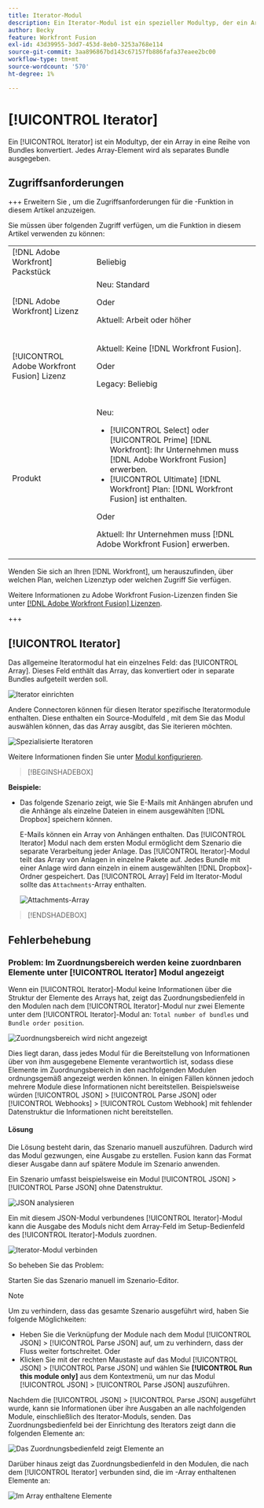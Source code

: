 ```yaml
---
title: Iterator-Modul
description: Ein Iterator-Modul ist ein spezieller Modultyp, der ein Array in eine Reihe von Bundles konvertiert. Jedes Array-Element wird als separates Bundle ausgegeben.
author: Becky
feature: Workfront Fusion
exl-id: 43d39955-3dd7-453d-8eb0-3253a768e114
source-git-commit: 3aa896867bd143c67157fb886fafa37eaee2bc00
workflow-type: tm+mt
source-wordcount: '570'
ht-degree: 1%

---
```


# [!UICONTROL Iterator]

Ein [!UICONTROL Iterator] ist ein Modultyp, der ein Array in eine Reihe von Bundles konvertiert. Jedes Array-Element wird als separates Bundle ausgegeben.

## Zugriffsanforderungen

+++ Erweitern Sie , um die Zugriffsanforderungen für die -Funktion in diesem Artikel anzuzeigen.

Sie müssen über folgenden Zugriff verfügen, um die Funktion in diesem Artikel verwenden zu können:

<table style="table-layout:auto">
 <col> 
 <col> 
 <tbody> 
  <tr> 
    <td role="rowheader">[!DNL Adobe Workfront] Packstück</td> 
   <td> <p>Beliebig</p> </td> 
  </tr> 
  <tr data-mc-conditions=""> 
   <td role="rowheader">[!DNL Adobe Workfront] Lizenz</td> 
   <td> Neu: Standard<p>Oder</p><p>Aktuell: Arbeit oder höher</p> </td> 
  </tr> 
  <tr> 
   <td role="rowheader">[!UICONTROL Adobe Workfront Fusion] Lizenz</td> 
   <td>
   <p>Aktuell: Keine [!DNL Workfront Fusion].</p>
   <p>Oder</p>
   <p>Legacy: Beliebig </p>
   </td> 
  </tr> 
  <tr> 
   <td role="rowheader">Produkt</td> 
   <td>
   <p>Neu:</p> <ul><li>[!UICONTROL Select] oder [!UICONTROL Prime] [!DNL Workfront]: Ihr Unternehmen muss [!DNL Adobe Workfront Fusion] erwerben.</li><li>[!UICONTROL Ultimate] [!DNL Workfront] Plan: [!DNL Workfront Fusion] ist enthalten.</li></ul>
   <p>Oder</p>
   <p>Aktuell: Ihr Unternehmen muss [!DNL Adobe Workfront Fusion] erwerben.</p>
   </td> 
  </tr>
 </tbody> 
</table>


Wenden Sie sich an Ihren [!DNL Workfront], um herauszufinden, über welchen Plan, welchen Lizenztyp oder welchen Zugriff Sie verfügen.

Weitere Informationen zu Adobe Workfront Fusion-Lizenzen finden Sie unter [[!DNL Adobe Workfront Fusion] Lizenzen](/help/workfront-fusion/set-up-and-manage-workfront-fusion/licensing-operations-overview/license-automation-vs-integration.md).

+++

## [!UICONTROL Iterator]

Das allgemeine Iteratormodul hat ein einzelnes Feld: das [!UICONTROL Array]. Dieses Feld enthält das Array, das konvertiert oder in separate Bundles aufgeteilt werden soll.

![Iterator einrichten](assets/set-up-iterator.jpg)

Andere Connectoren können für diesen Iterator spezifische Iteratormodule enthalten. Diese enthalten ein Source-Modulfeld , mit dem Sie das Modul auswählen können, das das Array ausgibt, das Sie iterieren möchten.

![Spezialisierte Iteratoren](assets/specialized-iterators.jpg)

Weitere Informationen finden Sie unter [Modul konfigurieren](/help/workfront-fusion/create-scenarios/add-modules/configure-a-modules-settings.md).

>[!BEGINSHADEBOX]

**Beispiele:**

* Das folgende Szenario zeigt, wie Sie E-Mails mit Anhängen abrufen und die Anhänge als einzelne Dateien in einem ausgewählten [!DNL Dropbox] speichern können.

  E-Mails können ein Array von Anhängen enthalten. Das [!UICONTROL Iterator] Modul nach dem ersten Modul ermöglicht dem Szenario die separate Verarbeitung jeder Anlage. Das [!UICONTROL Iterator]-Modul teilt das Array von Anlagen in einzelne Pakete auf. Jedes Bundle mit einer Anlage wird dann einzeln in einem ausgewählten [!DNL Dropbox]-Ordner gespeichert. Das [!UICONTROL Array] Feld im Iterator-Modul sollte das `Attachments`-Array enthalten.

  ![Attachments-Array](assets/attachments-array.jpg)

>[!ENDSHADEBOX]


## Fehlerbehebung

### Problem: Im Zuordnungsbereich werden keine zuordnbaren Elemente unter [!UICONTROL Iterator] Modul angezeigt

Wenn ein [!UICONTROL Iterator]-Modul keine Informationen über die Struktur der Elemente des Arrays hat, zeigt das Zuordnungsbedienfeld in den Modulen nach dem [!UICONTROL Iterator]-Modul nur zwei Elemente unter dem [!UICONTROL Iterator]-Modul an: `Total number of bundles` und `Bundle order position`.

![Zuordnungsbereich wird nicht angezeigt](assets/mapping-panel-doesnt-display.png)

Dies liegt daran, dass jedes Modul für die Bereitstellung von Informationen über von ihm ausgegebene Elemente verantwortlich ist, sodass diese Elemente im Zuordnungsbereich in den nachfolgenden Modulen ordnungsgemäß angezeigt werden können. In einigen Fällen können jedoch mehrere Module diese Informationen nicht bereitstellen. Beispielsweise würden [!UICONTROL JSON] > [!UICONTROL Parse JSON] oder [!UICONTROL Webhooks] > [!UICONTROL Custom Webhook] mit fehlender Datenstruktur die Informationen nicht bereitstellen.

#### Lösung

Die Lösung besteht darin, das Szenario manuell auszuführen. Dadurch wird das Modul gezwungen, eine Ausgabe zu erstellen. Fusion kann das Format dieser Ausgabe dann auf spätere Module im Szenario anwenden.

Ein Szenario umfasst beispielsweise ein Modul [!UICONTROL JSON] > [!UICONTROL Parse JSON] ohne Datenstruktur.

![JSON analysieren](assets/json-parse-json.png)

Ein mit diesem JSON-Modul verbundenes [!UICONTROL Iterator]-Modul kann die Ausgabe des Moduls nicht dem Array-Feld im Setup-Bedienfeld des [!UICONTROL Iterator]-Moduls zuordnen.

![Iterator-Modul verbinden](assets/connect-iterator-module.png)

So beheben Sie das Problem:

Starten Sie das Szenario manuell im Szenario-Editor.

>[!NOTE]
>
>Um zu verhindern, dass das gesamte Szenario ausgeführt wird, haben Sie folgende Möglichkeiten:
>
>* Heben Sie die Verknüpfung der Module nach dem Modul [!UICONTROL JSON] > [!UICONTROL Parse JSON] auf, um zu verhindern, dass der Fluss weiter fortschreitet.
>   Oder
>* Klicken Sie mit der rechten Maustaste auf das Modul [!UICONTROL JSON] > [!UICONTROL Parse JSON] und wählen Sie **[!UICONTROL Run this module only]** aus dem Kontextmenü, um nur das Modul [!UICONTROL JSON] > [!UICONTROL Parse JSON] auszuführen.

Nachdem die [!UICONTROL JSON] > [!UICONTROL Parse JSON] ausgeführt wurde, kann sie Informationen über ihre Ausgaben an alle nachfolgenden Module, einschließlich des Iterator-Moduls, senden. Das Zuordnungsbedienfeld bei der Einrichtung des Iterators zeigt dann die folgenden Elemente an:

![Das Zuordnungsbedienfeld zeigt Elemente an](assets/mapping-panel-displays-items.png)

Darüber hinaus zeigt das Zuordnungsbedienfeld in den Modulen, die nach dem [!UICONTROL Iterator] verbunden sind, die im -Array enthaltenen Elemente an:

![Im Array enthaltene Elemente](assets/items-contained-in-array.png)

